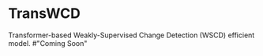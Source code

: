 # TransWCD
Transformer-based Weakly-Supervised Change Detection (WSCD) efficient model.
#"Coming Soon"
